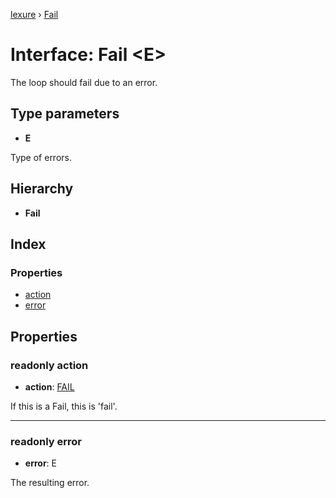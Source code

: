 [lexure](../README.md) › [Fail](fail.md)

# Interface: Fail \<**E**\>

The loop should fail due to an error.

## Type parameters

* **E**

Type of errors.

## Hierarchy

* **Fail**

## Index

### Properties

* [action](fail.md#readonly-action)
* [error](fail.md#readonly-error)

## Properties

### readonly action

* **action**: [FAIL](../enums/looptag.md#fail)

If this is a Fail, this is 'fail'.

___

### readonly error

* **error**: E

The resulting error.
